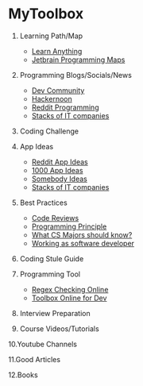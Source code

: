 # MyToolbox
  1. Learning Path/Map
     <ul>
        
        <li><a href="https://learn-anything.xyz/">Learn Anything</a></li>
        <li><a href="https://www.jetbrains.com/academy/?_ga=2.250302214.1649709766.1565272873-1207669623.1544622268&_gac=1.16000642.1564661669.EAIaIQobChMI1sOW-dHh4wIV07qWCh1dkAcZEAEYASAAEgKuXPD_BwE">Jetbrain Programming Maps</a></li></ul>
        
  2. Programming Blogs/Socials/News
    <ul>
        <li><a href="https://dev.to/"> Dev Community</a></li>
        <li><a href="https://hackernoon.com/"> Hackernoon</a></li>
        <li><a href="https://www.reddit.com/r/programming/"> Reddit Programming</a></li>
        <li><a href="https://stackshare.io/"> Stacks of IT companies</a></li></ul>
  
  3. Coding Challenge
  
  4. App Ideas
    <ul>
        <li><a href="https://www.reddit.com/r/AppIdeas/"> Reddit App Ideas</a></li>
        <li><a href="https://github.com/vicky002/1000_Projects"> 1000 App Ideas</a></li>
        <li><a href="https://www.reddit.com/r/SomebodyMakeThis/"> Somebody Ideas</a></li>
        <li><a href="https://stackshare.io/"> Stacks of IT companies</a></li></ul>
        
  5. Best Practices
     <ul>
        <li><a href="https://www.kevinlondon.com/2015/05/05/code-review-best-practices.html"> Code Reviews</a></li>
        <li><a href="https://github.com/webpro/programming-principles"> Programming Principle</a></li>
        <li><a href="http://matt.might.net/articles/what-cs-majors-should-know/">What CS Majors should know?</a></li>
        <li><a href="https://henrikwarne.com/2012/12/12/working-as-a-software-developer/"> Working as software developer
          </a></li></ul>
          
   6. Coding Stule Guide
   
   7. Programming Tool
    <ul>
        <li><a href="https://regexr.com/"> Regex Checking Online</a></li>
        <li><a href="https://extendsclass.com/"> Toolbox Online for Dev</a></li></ul>
        
   8. Interview Preparation
   
   9. Course Videos/Tutorials
   
   10.Youtube Channels
   
   11.Good Articles
   
   12.Books
   
   
   
        
